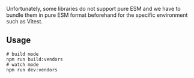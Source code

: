 Unfortunately, some libraries do not support pure ESM and we have to bundle them in pure ESM format beforehand for the specific environment such as Vitest.

## Usage

```
# build mode
npm run build:vendors
# watch mode
npm run dev:vendors
```
